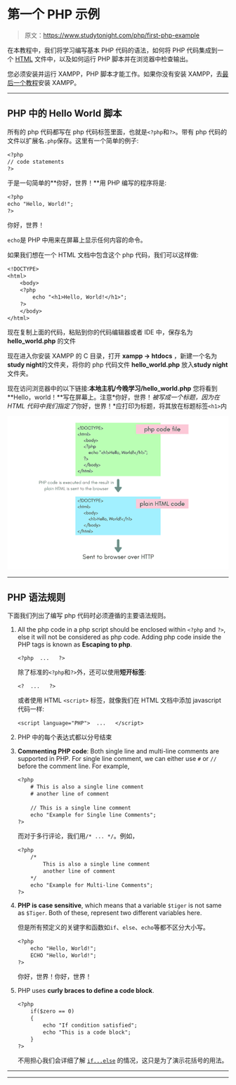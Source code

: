 # 第一个 PHP 示例

> 原文：<https://www.studytonight.com/php/first-php-example>

在本教程中，我们将学习编写基本 PHP 代码的语法，如何将 PHP 代码集成到一个 [HTML](/code/html/) 文件中，以及如何运行 PHP 脚本并在浏览器中检查输出。

您必须安装并运行 XAMPP，PHP 脚本才能工作。如果你没有安装 XAMPP，去[最后一个教程](install-php)安装 XAMPP。

* * *

## PHP 中的 Hello World 脚本

所有的 php 代码都写在 php 代码标签里面，也就是`<?php`和`?>`。带有 php 代码的文件以扩展名`.php`保存。这里有一个简单的例子:

```
<?php
// code statements
?>
```

于是一句简单的**你好，世界！**用 PHP 编写的程序将是:

```
<?php
echo "Hello, World!";
?>
```

你好，世界！

`echo`是 PHP 中用来在屏幕上显示任何内容的命令。

如果我们想在一个 HTML 文档中包含这个 php 代码，我们可以这样做:

```
<!DOCTYPE>  
<html>  
    <body>  
    <?php  
        echo "<h1>Hello, World!</h1>";  
    ?>  
    </body>  
</html>
```

现在复制上面的代码，粘贴到你的代码编辑器或者 IDE 中，保存名为 **hello_world.php** 的文件

现在进入你安装 XAMPP 的 C 目录，打开 **xampp → htdocs** ，新建一个名为**study night**的文件夹，将你的 php 代码文件 **hello_world.php** 放入**study night**文件夹。

现在访问浏览器中的以下链接:**本地主机/今晚学习/hello_world.php** 您将看到 **Hello，world！**写在屏幕上。注意*你好，世界！*被写成一个标题，因为在 HTML 代码中我们指定了*你好，世界！*应打印为标题，将其放在标题标签`<h1>`内

![How php script is executed by web server](img/91dcb9eb31cf6b2bee61f31da8eb1285.png)

* * *

## PHP 语法规则

下面我们列出了编写 php 代码时必须遵循的主要语法规则。

1.  All the php code in a php script should be enclosed within `<?php` and `?>`, else it will not be considered as php code. Adding php code inside the PHP tags is known as **Escaping to php**.

    ```
    <?php  ...   ?>
    ```

    除了标准的`<?php`和`?>`外，还可以使用**短开标签**:

    ```
    <?  ...   ?>
    ```

    或者使用 HTML `<script>` 标签，就像我们在 HTML 文档中添加 javascript 代码一样:

    ```
    <script language="PHP">  ...   </script>
    ```

3.  PHP 中的每个表达式都以分号结束

5.  **Commenting PHP code**: Both single line and multi-line comments are supported in PHP. For single line comment, we can either use `#` or `//` before the comment line. For example,

    ```
    <?php
        # This is also a single line comment
        # another line of comment

        // This is a single line comment
        echo "Example for Single line Comments";
    ?>
    ```

    而对于多行评论，我们用`/* ... */`。例如，

    ```
    <?php
        /*
            This is also a single line comment
            another line of comment
        */
        echo "Example for Multi-line Comments";
    ?>
    ```

7.  **PHP is case sensitive**, which means that a variable `$tiger` is not same as `$Tiger`. Both of these, represent two different variables here.

    但是所有预定义的关键字和函数如`if`、`else`、`echo`等都不区分大小写。

    ```
    <?php
        echo "Hello, World!";
        ECHO "Hello, World!";
    ?>
    ```

    你好，世界！你好，世界！

9.  PHP uses **curly braces to define a code block**.

    ```
    <?php
        if($zero == 0)
        {
            echo "If condition satisfied";
            echo "This is a code block";
        }
    ?>
    ```

    不用担心我们会详细了解 [`if...else`](php-if-else-elseif) 的情况，这只是为了演示花括号的用法。

* * *

* * *